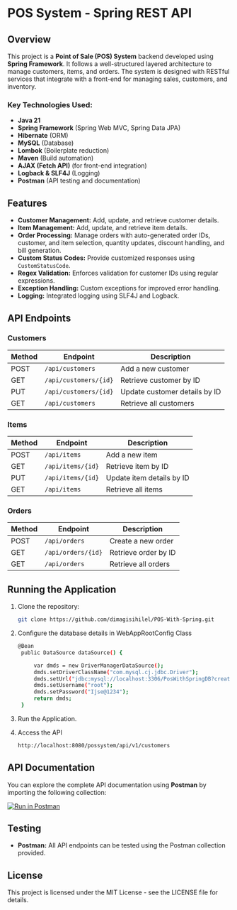 # POS System - Spring REST API

## Overview

This project is a **Point of Sale (POS) System** backend developed using **Spring Framework**. It follows a well-structured layered architecture to manage customers, items, and orders. The system is designed with RESTful services that integrate with a front-end for managing sales, customers, and inventory.

### Key Technologies Used:
- **Java 21**
- **Spring Framework** (Spring Web MVC, Spring Data JPA)
- **Hibernate** (ORM)
- **MySQL** (Database)
- **Lombok** (Boilerplate reduction)
- **Maven** (Build automation)
- **AJAX (Fetch API)** (for front-end integration)
- **Logback & SLF4J** (Logging)
- **Postman** (API testing and documentation)

## Features

- **Customer Management:** Add, update, and retrieve customer details.
- **Item Management:** Add, update, and retrieve item details.
- **Order Processing:** Manage orders with auto-generated order IDs, customer, and item selection, quantity updates, discount handling, and bill generation.
- **Custom Status Codes:** Provide customized responses using `CustomStatusCode`.
- **Regex Validation:** Enforces validation for customer IDs using regular expressions.
- **Exception Handling:** Custom exceptions for improved error handling.
- **Logging:** Integrated logging using SLF4J and Logback.

## API Endpoints

### Customers
| Method | Endpoint            | Description                      |
|--------|---------------------|----------------------------------|
| POST   | `/api/customers`     | Add a new customer               |
| GET    | `/api/customers/{id}`| Retrieve customer by ID          |
| PUT    | `/api/customers/{id}`| Update customer details by ID    |
| GET    | `/api/customers`     | Retrieve all customers           |

### Items
| Method | Endpoint            | Description                      |
|--------|---------------------|----------------------------------|
| POST   | `/api/items`         | Add a new item                   |
| GET    | `/api/items/{id}`    | Retrieve item by ID              |
| PUT    | `/api/items/{id}`    | Update item details by ID        |
| GET    | `/api/items`         | Retrieve all items               |

### Orders
| Method | Endpoint            | Description                      |
|--------|---------------------|----------------------------------|
| POST   | `/api/orders`        | Create a new order               |
| GET    | `/api/orders/{id}`   | Retrieve order by ID             |
| GET    | `/api/orders`        | Retrieve all orders              |

## Running the Application

1. Clone the repository:
   ```bash
   git clone https://github.com/dimagisihilel/POS-With-Spring.git
   ```
2. Configure the database details in WebAppRootConfig Class
      ```bash
      @Bean
       public DataSource dataSource() {

           var dmds = new DriverManagerDataSource();
           dmds.setDriverClassName("com.mysql.cj.jdbc.Driver");
           dmds.setUrl("jdbc:mysql://localhost:3306/PosWithSpringDB?createDatabaseIfNotExist=true");  //DB Name
           dmds.setUsername("root");
           dmds.setPassword("Ijse@1234");
           return dmds;
       }
   ```
3. Run the Application.

4. Access the API
      ```bash
      http://localhost:8080/possystem/api/v1/customers
   ```
## API Documentation

You can explore the complete API documentation using **Postman** by importing the following collection:

[![Run in Postman](https://run.pstmn.io/button.svg)](https://documenter.getpostman.com/view/36189383/2sAXxQdXaP)

## Testing

- **Postman:** All API endpoints can be tested using the Postman collection provided.

## License
This project is licensed under the MIT License - see the LICENSE file for details.


